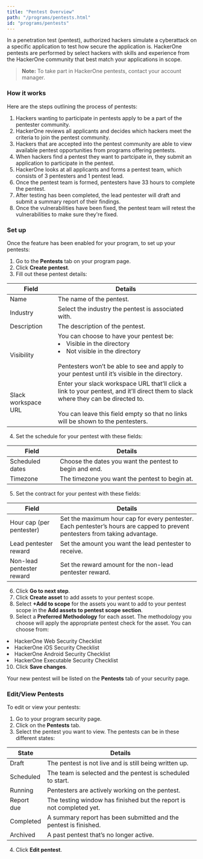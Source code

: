 ```yaml
---
title: "Pentest Overview"
path: "/programs/pentests.html"
id: "programs/pentests"
---
```


In a penetration test (pentest), authorized hackers simulate a cyberattack on a specific application to test how secure the application is. HackerOne pentests are performed by select hackers with skills and experience from the HackerOne community that best match your applications in scope.

> **Note:** To take part in HackerOne pentests, contact your account manager.  

### How it works

Here are the steps outlining the process of pentests:
1. Hackers wanting to participate in pentests apply to be a part of the pentester community.
2. HackerOne reviews all applicants and decides which hackers meet the criteria to join the pentest community.
3. Hackers that are accepted into the pentest community are able to view available pentest opportunities from programs offering pentests.
4. When hackers find a pentest they want to partcipate in, they submit an application to participate in the pentest.
5. HackerOne looks at all applicants and forms a pentest team, which consists of 3 pentesters and 1 pentest lead.
6. Once the pentest team is formed, pentesters have 33 hours to complete the pentest.
7. After testing has been completed, the lead pentester will draft and submit a summary report of their findings.
8. Once the vulnerabilities have been fixed, the pentest team will  retest the vulnerabilities to make sure they're fixed.

### Set up

Once the feature has been enabled for your program, to set up your pentests:
1. Go to the **Pentests** tab on your program page.
2. Click **Create pentest**.
3. Fill out these pentest details:

Field | Details
----- | --------
Name | The name of the pentest.
Industry | Select the industry the pentest is associated with.
Description | The description of the pentest.
Visibility | You can choose to have your pentest be: <li>Visible in the directory<li>Not visible in the directory <br><br> Pentesters won’t be able to see and apply to your pentest until it’s visible in the directory.
Slack workspace URL | Enter your slack workspace URL that’ll click a link to your pentest, and it’ll direct them to slack where they can be directed to. <br><br>You can leave this field empty so that no links will be shown to the pentesters.

4. Set the schedule for your pentest with these fields:

Field | Details
----- | -------
Scheduled dates | Choose the dates you want the pentest to begin and end.
Timezone | The timezone you want the pentest to begin at.

5. Set the contract for your pentest with these fields:

Field | Details
----- | -------
Hour cap (per pentester) | Set the maximum hour cap for every pentester. Each pentester’s hours are capped to prevent pentesters from taking advantage.
Lead pentester reward | Set the amount you want the lead pentester to receive.
Non-lead pentester reward | Set the reward amount for the non-lead pentester reward.

6. Click **Go to next step**.
7. Click **Create asset** to add assets to your pentest scope.
8. Select **+Add to scope** for the assets you want to add to your pentest scope in the **Add assets to pentest scope section**.
9. Select a **Preferred Methodology** for each asset. The methodology you choose will apply the appropriate pentest check for the asset. You can choose from:

<li> HackerOne Web Security Checklist
<li> HackerOne iOS Security Checklist
<li> HackerOne Android Security Checklist
<li> HackerOne Executable Security Checklist

10. Click **Save changes**.

Your new pentest will be listed on the **Pentests** tab of your security page.

### Edit/View Pentests
To edit or view your pentests:
1. Go to your program security page.
2. Click on the **Pentests** tab.
3. Select the pentest you want to view. The pentests can be in these different states:

State | Details
----- | -------
Draft | The pentest is not live and is still being written up.
Scheduled | The team is selected and the pentest is scheduled to start.
Running | Pentesters are actively working on the pentest.
Report due | The testing window has finished but the report is not completed yet.
Completed | A summary report has been submitted and the pentest is finished.
Archived | A past pentest that’s no longer active.

4. Click **Edit pentest**.
